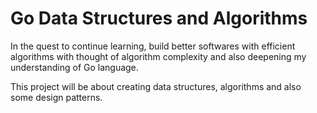 # Go Data Structures and Algorithms

In the quest to continue learning, build better softwares with efficient algorithms with thought of algorithm complexity and also deepening my understanding of Go language.

This project will be about creating data structures, algorithms and also some design patterns.
